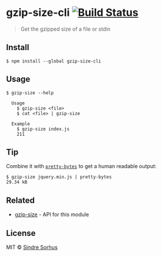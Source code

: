 # gzip-size-cli [![Build Status](https://travis-ci.org/sindresorhus/gzip-size-cli.svg?branch=master)](https://travis-ci.org/sindresorhus/gzip-size-cli)

> Get the gzipped size of a file or stdin


## Install

```
$ npm install --global gzip-size-cli
```


## Usage

```
$ gzip-size --help

  Usage
    $ gzip-size <file>
    $ cat <file> | gzip-size

  Example
    $ gzip-size index.js
    211
```


## Tip

Combine it with [`pretty-bytes`](https://github.com/sindresorhus/pretty-bytes) to get a human readable output:

```
$ gzip-size jquery.min.js | pretty-bytes
29.34 kB
```


## Related

- [gzip-size](https://github.com/sindresorhus/gzip-size) - API for this module


## License

MIT © [Sindre Sorhus](http://sindresorhus.com)
